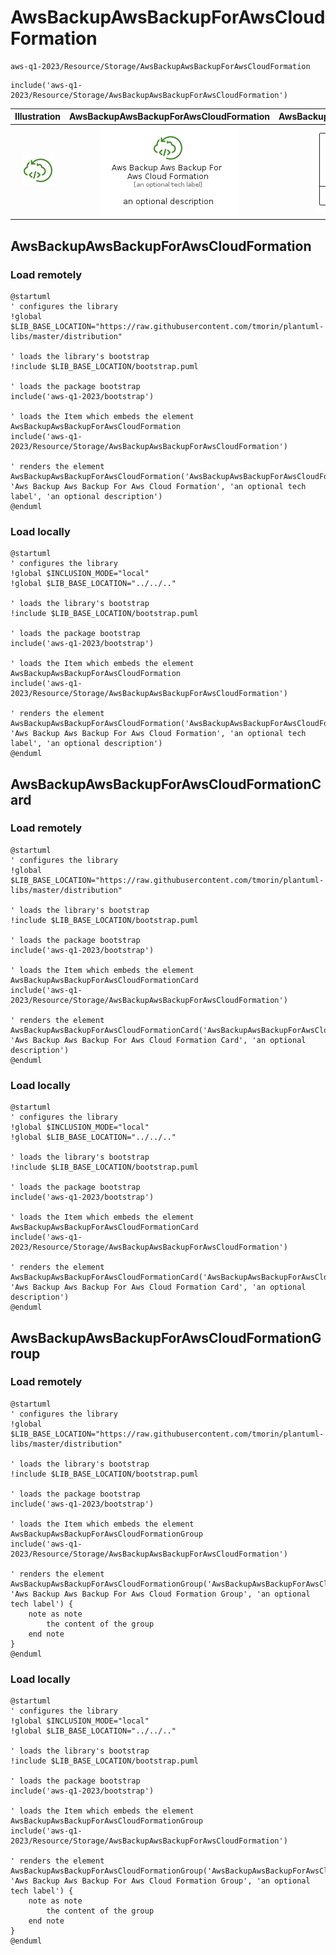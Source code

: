 # AwsBackupAwsBackupForAwsCloudFormation


```text
aws-q1-2023/Resource/Storage/AwsBackupAwsBackupForAwsCloudFormation
```

```text
include('aws-q1-2023/Resource/Storage/AwsBackupAwsBackupForAwsCloudFormation')
```



| Illustration | AwsBackupAwsBackupForAwsCloudFormation | AwsBackupAwsBackupForAwsCloudFormationCard | AwsBackupAwsBackupForAwsCloudFormationGroup |
| :---: | :---: | :---: | :---: |
| ![illustration for Illustration](../../../aws-q1-2023/Resource/Storage/AwsBackupAwsBackupForAwsCloudFormation.png) | ![illustration for AwsBackupAwsBackupForAwsCloudFormation](../../../aws-q1-2023/Resource/Storage/AwsBackupAwsBackupForAwsCloudFormation.Local.png) | ![illustration for AwsBackupAwsBackupForAwsCloudFormationCard](../../../aws-q1-2023/Resource/Storage/AwsBackupAwsBackupForAwsCloudFormationCard.Local.png) | ![illustration for AwsBackupAwsBackupForAwsCloudFormationGroup](../../../aws-q1-2023/Resource/Storage/AwsBackupAwsBackupForAwsCloudFormationGroup.Local.png) |




## AwsBackupAwsBackupForAwsCloudFormation

### Load remotely
```plantuml
@startuml
' configures the library
!global $LIB_BASE_LOCATION="https://raw.githubusercontent.com/tmorin/plantuml-libs/master/distribution"

' loads the library's bootstrap
!include $LIB_BASE_LOCATION/bootstrap.puml

' loads the package bootstrap
include('aws-q1-2023/bootstrap')

' loads the Item which embeds the element AwsBackupAwsBackupForAwsCloudFormation
include('aws-q1-2023/Resource/Storage/AwsBackupAwsBackupForAwsCloudFormation')

' renders the element
AwsBackupAwsBackupForAwsCloudFormation('AwsBackupAwsBackupForAwsCloudFormation', 'Aws Backup Aws Backup For Aws Cloud Formation', 'an optional tech label', 'an optional description')
@enduml
```

### Load locally
```plantuml
@startuml
' configures the library
!global $INCLUSION_MODE="local"
!global $LIB_BASE_LOCATION="../../.."

' loads the library's bootstrap
!include $LIB_BASE_LOCATION/bootstrap.puml

' loads the package bootstrap
include('aws-q1-2023/bootstrap')

' loads the Item which embeds the element AwsBackupAwsBackupForAwsCloudFormation
include('aws-q1-2023/Resource/Storage/AwsBackupAwsBackupForAwsCloudFormation')

' renders the element
AwsBackupAwsBackupForAwsCloudFormation('AwsBackupAwsBackupForAwsCloudFormation', 'Aws Backup Aws Backup For Aws Cloud Formation', 'an optional tech label', 'an optional description')
@enduml
```

## AwsBackupAwsBackupForAwsCloudFormationCard

### Load remotely
```plantuml
@startuml
' configures the library
!global $LIB_BASE_LOCATION="https://raw.githubusercontent.com/tmorin/plantuml-libs/master/distribution"

' loads the library's bootstrap
!include $LIB_BASE_LOCATION/bootstrap.puml

' loads the package bootstrap
include('aws-q1-2023/bootstrap')

' loads the Item which embeds the element AwsBackupAwsBackupForAwsCloudFormationCard
include('aws-q1-2023/Resource/Storage/AwsBackupAwsBackupForAwsCloudFormation')

' renders the element
AwsBackupAwsBackupForAwsCloudFormationCard('AwsBackupAwsBackupForAwsCloudFormationCard', 'Aws Backup Aws Backup For Aws Cloud Formation Card', 'an optional description')
@enduml
```

### Load locally
```plantuml
@startuml
' configures the library
!global $INCLUSION_MODE="local"
!global $LIB_BASE_LOCATION="../../.."

' loads the library's bootstrap
!include $LIB_BASE_LOCATION/bootstrap.puml

' loads the package bootstrap
include('aws-q1-2023/bootstrap')

' loads the Item which embeds the element AwsBackupAwsBackupForAwsCloudFormationCard
include('aws-q1-2023/Resource/Storage/AwsBackupAwsBackupForAwsCloudFormation')

' renders the element
AwsBackupAwsBackupForAwsCloudFormationCard('AwsBackupAwsBackupForAwsCloudFormationCard', 'Aws Backup Aws Backup For Aws Cloud Formation Card', 'an optional description')
@enduml
```

## AwsBackupAwsBackupForAwsCloudFormationGroup

### Load remotely
```plantuml
@startuml
' configures the library
!global $LIB_BASE_LOCATION="https://raw.githubusercontent.com/tmorin/plantuml-libs/master/distribution"

' loads the library's bootstrap
!include $LIB_BASE_LOCATION/bootstrap.puml

' loads the package bootstrap
include('aws-q1-2023/bootstrap')

' loads the Item which embeds the element AwsBackupAwsBackupForAwsCloudFormationGroup
include('aws-q1-2023/Resource/Storage/AwsBackupAwsBackupForAwsCloudFormation')

' renders the element
AwsBackupAwsBackupForAwsCloudFormationGroup('AwsBackupAwsBackupForAwsCloudFormationGroup', 'Aws Backup Aws Backup For Aws Cloud Formation Group', 'an optional tech label') {
    note as note
        the content of the group
    end note
}
@enduml
```

### Load locally
```plantuml
@startuml
' configures the library
!global $INCLUSION_MODE="local"
!global $LIB_BASE_LOCATION="../../.."

' loads the library's bootstrap
!include $LIB_BASE_LOCATION/bootstrap.puml

' loads the package bootstrap
include('aws-q1-2023/bootstrap')

' loads the Item which embeds the element AwsBackupAwsBackupForAwsCloudFormationGroup
include('aws-q1-2023/Resource/Storage/AwsBackupAwsBackupForAwsCloudFormation')

' renders the element
AwsBackupAwsBackupForAwsCloudFormationGroup('AwsBackupAwsBackupForAwsCloudFormationGroup', 'Aws Backup Aws Backup For Aws Cloud Formation Group', 'an optional tech label') {
    note as note
        the content of the group
    end note
}
@enduml
```

